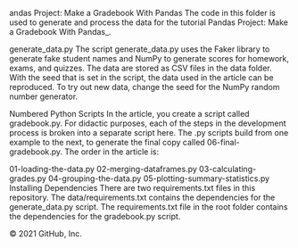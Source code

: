 andas Project: Make a Gradebook With Pandas The code in this folder is
used to generate and process the data for the tutorial Pandas Project:
Make a Gradebook With Pandas\_.

generate\_data.py The script generate\_data.py uses the Faker library to
generate fake student names and NumPy to generate scores for homework,
exams, and quizzes. The data are stored as CSV files in the data folder.
With the seed that is set in the script, the data used in the article
can be reproduced. To try out new data, change the seed for the NumPy
random number generator.

Numbered Python Scripts In the article, you create a script called
gradebook.py. For didactic purposes, each of the steps in the
development process is broken into a separate script here. The .py
scripts build from one example to the next, to generate the final copy
called 06-final-gradebook.py. The order in the article is:

01-loading-the-data.py 02-merging-dataframes.py 03-calculating-grades.py
04-grouping-the-data.py 05-plotting-summary-statistics.py Installing
Dependencies There are two requirements.txt files in this repository.
The data/requirements.txt contains the dependencies for the
generate\_data.py script. The requirements.txt file in the root folder
contains the dependencies for the gradebook.py script.

© 2021 GitHub, Inc.
